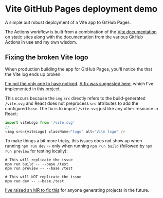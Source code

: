 # Vite GitHub Pages deployment demo

A simple but robust deployment of a Vite app to GitHub Pages.

The Actions workflow is built from a combination of the [Vite documentation on static sites][vite-static] along with the documentation from the various GitHub Actions in use and my own wisdom.

[vite-static]: https://vitejs.dev/guide/static-deploy.html

## Fixing the broken Vite logo

When production building the app for GitHub Pages, you'll notice the that the Vite log ends up broken.

[I'm not the only one to have noticed](https://github.com/vitejs/vite/issues/10601). [A fix was suggested here](https://github.com/vitejs/vite/issues/7358), which I've implemented in this project.

This occurs because the `img` `src` directly refers to the build-generated `/vite.svg` and React does not preprocess `src` attributes to add the configured `base`.
The fix is to import `/vite.svg` just like any other resource in React:

```ts
import viteLogo from '/vite.svg'
// ...
<img src={viteLogo} className="logo" alt="Vite logo" />
```

To make things a bit more tricky, this issues does not show up when running `npm run dev` -- only when running `npm run build` (followed by `npm run preview` for testing locally):

```shell
# This will replicate the issue
npm run build -- --base /test
npm run preview -- --base /test

# This will NOT replicate the issue
npm run dev -- --base /test
```

[I've raised an MR to fix this](https://github.com/vitejs/vite/pull/12374) for anyone generating projects in the future.
